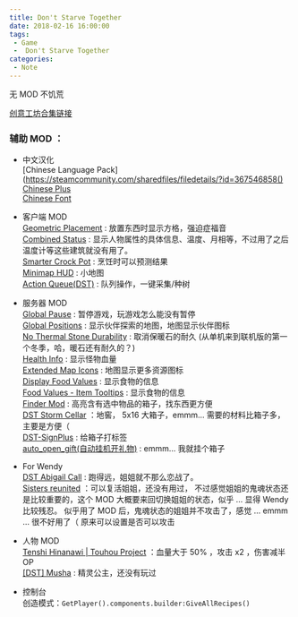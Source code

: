 ```yaml
---
title: Don't Starve Together
date: 2018-02-16 16:00:00
tags:
 - Game
 -  Don't Starve Together
categories:
 - Note
---
```


无 MOD 不饥荒  

[创意工坊合集链接](https://steamcommunity.com/sharedfiles/filedetails/?id=1091556356)

<!--more-->
### 辅助 MOD ：

*   中文汉化  
    [Chinese Language Pack](https://steamcommunity.com/sharedfiles/filedetails/?id=367546858()  
    [Chinese Plus](https://steamcommunity.com/sharedfiles/filedetails/?id=572538624)  
    [Chinese Font](https://steamcommunity.com/sharedfiles/filedetails/?id=678340265)
    
*   客户端 MOD  
    [Geometric Placement](https://steamcommunity.com/sharedfiles/filedetails/?id=351325790) : 放置东西时显示方格，强迫症福音  
    [Combined Status](https://steamcommunity.com/sharedfiles/filedetails/?id=376333686) : 显示人物属性的具体信息、温度、月相等，不过用了之后温度计等这些建筑就没有用了。  
    [Smarter Crock Pot](https://steamcommunity.com/sharedfiles/filedetails/?id=365119238) : 烹饪时可以预测结果  
    [Minimap HUD](https://steamcommunity.com/sharedfiles/filedetails/?id=345692228) : 小地图  
    [Action Queue(DST)](https://steamcommunity.com/sharedfiles/filedetails/?id=609051112) : 队列操作，一键采集/种树
    
*   服务器 MOD  
    [Global Pause](https://steamcommunity.com/sharedfiles/filedetails/?id=758532836) : 暂停游戏，玩游戏怎么能没有暂停  
    [Global Positions](https://steamcommunity.com/sharedfiles/filedetails/?id=378160973) : 显示伙伴探索的地图，地图显示伙伴图标  
    [No Thermal Stone Durability](https://steamcommunity.com/sharedfiles/filedetails/?id=466732225) : 取消保暖石的耐久 (从单机来到联机版的第一个冬季，哈，暖石还有耐久的？)  
    [Health Info](https://steamcommunity.com/sharedfiles/filedetails/?id=375859599) : 显示怪物血量  
    [Extended Map Icons](https://steamcommunity.com/sharedfiles/filedetails/?id=812723897) : 地图显示更多资源图标  
    [Display Food Values](https://steamcommunity.com/sharedfiles/filedetails/?id=347079953) : 显示食物的信息  
    [Food Values - Item Tooltips](https://steamcommunity.com/sharedfiles/filedetails/?id=458940297) : 显示食物的信息  
    [Finder Mod](https://steamcommunity.com/sharedfiles/filedetails/?id=786654500) : 高亮含有选中物品的箱子，找东西更方便  
    [DST Storm Cellar](https://steamcommunity.com/sharedfiles/filedetails/?id=382177939) ：地窖， 5x16 大箱子，emmm… 需要的材料比箱子多，主要是方便（  
    [DST-SignPlus](https://steamcommunity.com/sharedfiles/filedetails/?id=553665029) : 给箱子打标签  
    [auto\_open\_gift(自动挂机开礼物)](https://steamcommunity.com/sharedfiles/filedetails/?id=1309401477) : emmm… 我就挂个箱子
    
*   For Wendy  
    [DST Abigail Call](https://steamcommunity.com/sharedfiles/filedetails/?id=516059534) : 跑得远，姐姐就不那么恋战了。  
    [Sisters reunited](https://steamcommunity.com/sharedfiles/filedetails/?id=897889011) ：可以复活姐姐，还没有用过， 不过感觉姐姐的鬼魂状态还是比较重要的，这个 MOD 大概要来回切换姐姐的状态，似乎 … 显得 Wendy 比较残忍。 似乎用了 MOD 后，鬼魂状态的姐姐并不攻击了，感觉 … emmm … 很不好用了（ 原来可以设置是否可以攻击
    
*   人物 MOD  
    [Tenshi Hinanawi | Touhou Project](https://steamcommunity.com/sharedfiles/filedetails/?id=709981066) ：血量大于 50% ，攻击 x2 ，伤害减半 OP  
    [\[DST\] Musha](https://steamcommunity.com/sharedfiles/filedetails/?id=439115156) : 精灵公主，还没有玩过
    
*   控制台  
    创造模式：`GetPlayer().components.builder:GiveAllRecipes()`
